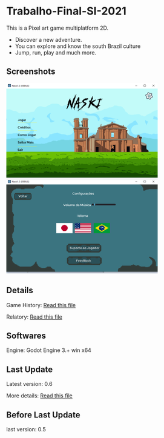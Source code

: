 # Trabalho-Final-SI-2021

This is a Pixel art game multiplatform 2D.
- Discover a new adventure.
- You can explore and know the south Brazil culture
- Jump, run, play and much more.

## <b>Screenshots</b>
<img src="files/Screenshot01.png" width="400" height="250"> <img src="files/Screenshot02.png" width="400" height="250">


## <b>Details </b>
Game History: [Read this file](https://github.com/jocelinoFG017/Trabalho-Final-SI-2021/blob/master/files/GameHistory.pdf)

Relatory: [Read this file](https://github.com)


## <b> Softwares </b>

Engine: Godot Engine 3.+ win x64

## <b>Last Update</b>
Latest version: 0.6

More details: [Read this file](https://github.com/jocelinoFG017/Trabalho-Final-SI-2021/blob/master/files/LastUpdate.md)

## <b>Before Last Update</b>
last version: 0.5
